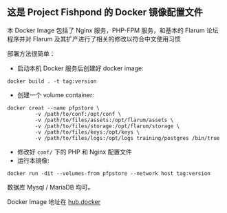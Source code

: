 ## 这是 Project Fishpond 的 Docker 镜像配置文件

本 Docker Image 包括了 Nginx 服务，PHP-FPM 服务，和基本的 Flarum 论坛程序并对 Flarum 及其扩产进行了相关的修改以符合中文使用习惯

部署方法很简单：

+ 启动本机 Docker 服务后创建好 docker image:
```
docker build . -t tag:version
```
+ 创建一个 volume container:
```
docker creat --name pfpstore \
         -v /path/to/conf:/opt/conf \
         -v /path/to/files/assets:/opt/flarum/assets \
         -v /path/to/files/storage:/opt/flarum/storage \
         -v /path/to/files/keys:/opt/keys \
         -v /path/to/files/logs:/opt/logs training/postgres /bin/true
```
+ 修改好 `conf/` 下的 PHP 和 Nginx 配置文件
+ 运行本镜像:
```
docker run -dit --volumes-from pfpstore --network host tag:version
```

数据库 Mysql / MariaDB 均可。

Docker Image 地址在 [hub.docker](https://hub.docker.com/r/bekcpear/pfp/)
